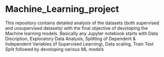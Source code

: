 # Machine_Learning_project
This repository contains detailed analysis of the datasets (both supervised and unsupervised datasets) with the final objective of devoloping the Machine learning models.
Basically any Jupyter notebook starts with Data Discription, Exploratory Data Analysis, Splitting of Dependent & Independent Variables (if Supervised Learning), Data scaling, Train Test Split followed by devoloping various ML models

